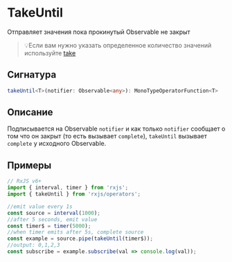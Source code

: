 # TakeUntil

Отправляет значения пока прокинутый Observable не закрыт

> 💡Если вам нужно указать определенное количество значений используйте [take](take.md)

## Сигнатура

```ts
takeUntil<T>(notifier: Observable<any>): MonoTypeOperatorFunction<T>
```

## Описание

Подписывается на Observable `notifier` и как только `notifier` сообщает о том что он закрыт (то есть вызывает `complete`), `takeUntil` вызывает `complete` у исходного Observable.

## Примеры

```ts
// RxJS v6+
import { interval, timer } from 'rxjs';
import { takeUntil } from 'rxjs/operators';

//emit value every 1s
const source = interval(1000);
//after 5 seconds, emit value
const timer$ = timer(5000);
//when timer emits after 5s, complete source
const example = source.pipe(takeUntil(timer$));
//output: 0,1,2,3
const subscribe = example.subscribe(val => console.log(val));
```
